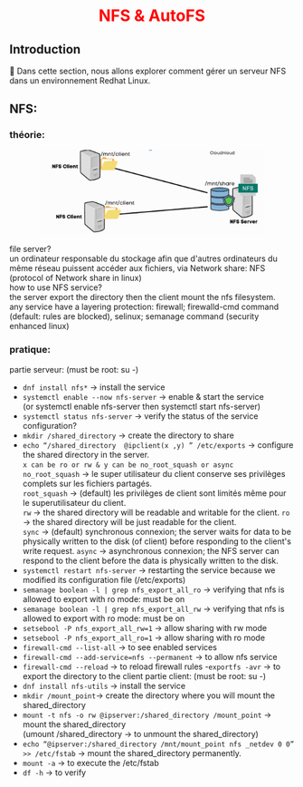 <h1 align="center" style="color: red;">NFS & AutoFS</h1>

## Introduction
👋 Dans cette section, nous allons explorer comment gérer un serveur NFS dans un environnement Redhat Linux.
## NFS:

### théorie:  
<p align="center">
  <img src="images/nfs.JPG" alt="cap" style="width: 400px;"/>
</p> 

file server?  
un ordinateur responsable du stockage afin que d'autres ordinateurs du même réseau puissent accéder aux fichiers, via Network share: NFS (protocol of Network share in linux)  
how to use NFS service?  
the server export the directory then the client mount the nfs filesystem.  
any service have a layering protection: firewall; firewalld-cmd command (default: rules are blocked),  selinux; semanage command (security enhanced linux)  
### pratique:
partie serveur: (must be root: su -)
- `dnf install nfs*` → install the service
- `systemctl enable --now nfs-server` → enable & start the service  
(or systemctl enable nfs-server then systemctl start nfs-server)  
- `systemctl status nfs-server`  → verify the status of the service
configuration?
- `mkdir /shared_directory` → create the directory to share
- `echo “/shared_directory	@ipclient(x ,y) ” /etc/exports` → configure the shared directory in the server.  
`x can be ro or rw & y can be no_root_squash or async`  
`no_root_squash` → le super utilisateur du client conserve ses privilèges complets sur les fichiers partagés.  
`root_squash` → (default) les privilèges de client sont limités même pour le superutilisateur du client.  
`rw` → the shared directory will be readable and writable for the client. 
`ro` → the shared directory will be just readable for the client.  
`sync` → (default)  synchronous connexion; the server waits for data to be physically written to the disk (of client) before responding to the client's write request. 
`async` → asynchronous connexion; the NFS server can respond to the client before the data is physically written to the disk.
- `systemctl restart nfs-server` → restarting the service because we modified its configuration file (/etc/exports)
- `semanage boolean -l | grep nfs_export_all_ro` → verifying that nfs is allowed to export with ro mode: must be on
- `semanage boolean -l | grep nfs_export_all_rw` → verifying that nfs is allowed to export with ro mode: must be on
- `setsebool -P nfs_export_all_rw=1` → allow sharing with rw mode
- `setsebool -P nfs_export_all_ro=1` → allow sharing with ro mode
- `firewall-cmd --list-all` → to see enabled services
- `firewall-cmd --add-service=nfs --permanent` → to allow nfs service
- `firewall-cmd --reload` → to reload firewall rules
-`exportfs -avr` → to export the directory to the client
partie client: (must be root: su -)
- `dnf install nfs-utils` → install the service
- `mkdir /mount_point`→ create the directory where you will mount the shared_directory
- `mount -t nfs -o rw @ipserver:/shared_directory /mount_point` →  mount the shared_directory  
(umount /shared_directory →  to unmount the shared_directory)
- `echo “@ipserver:/shared_directory /mnt/mount_point nfs _netdev 0 0” >> /etc/fstab` →  mount the shared_directory permanently.
- `mount -a` →  to execute the /etc/fstab
- `df -h` →  to verify
